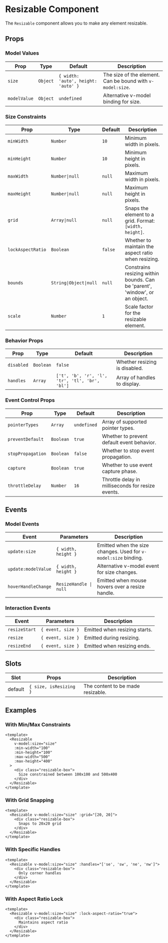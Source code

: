 # Resizable Component

The `Resizable` component allows you to make any element resizable.

## Props

### Model Values

| Prop | Type | Default | Description |
|------|------|---------|-------------|
| `size` | `Object` | `{ width: 'auto', height: 'auto' }` | The size of the element. Can be bound with `v-model:size`. |
| `modelValue` | `Object` | `undefined` | Alternative v-model binding for size. |

### Size Constraints

| Prop | Type | Default | Description |
|------|------|---------|-------------|
| `minWidth` | `Number` | `10` | Minimum width in pixels. |
| `minHeight` | `Number` | `10` | Minimum height in pixels. |
| `maxWidth` | `Number\|null` | `null` | Maximum width in pixels. |
| `maxHeight` | `Number\|null` | `null` | Maximum height in pixels. |
| `grid` | `Array\|null` | `null` | Snaps the element to a grid. Format: `[width, height]`. |
| `lockAspectRatio` | `Boolean` | `false` | Whether to maintain the aspect ratio when resizing. |
| `bounds` | `String\|Object\|null` | `null` | Constrains resizing within bounds. Can be 'parent', 'window', or an object. |
| `scale` | `Number` | `1` | Scale factor for the resizable element. |

### Behavior Props

| Prop | Type | Default | Description |
|------|------|---------|-------------|
| `disabled` | `Boolean` | `false` | Whether resizing is disabled. |
| `handles` | `Array` | `['t', 'b', 'r', 'l', 'tr', 'tl', 'br', 'bl']` | Array of handles to display. |

### Event Control Props

| Prop | Type | Default | Description |
|------|------|---------|-------------|
| `pointerTypes` | `Array` | `undefined` | Array of supported pointer types. |
| `preventDefault` | `Boolean` | `true` | Whether to prevent default event behavior. |
| `stopPropagation` | `Boolean` | `false` | Whether to stop event propagation. |
| `capture` | `Boolean` | `true` | Whether to use event capture phase. |
| `throttleDelay` | `Number` | `16` | Throttle delay in milliseconds for resize events. |

## Events

### Model Events

| Event | Parameters | Description |
|-------|------------|-------------|
| `update:size` | `{ width, height }` | Emitted when the size changes. Used for `v-model:size` binding. |
| `update:modelValue` | `{ width, height }` | Alternative v-model event for size changes. |
| `hoverHandleChange` | `ResizeHandle \| null` | Emitted when mouse hovers over a resize handle. |

### Interaction Events

| Event | Parameters | Description |
|-------|------------|-------------|
| `resizeStart` | `{ event, size }` | Emitted when resizing starts. |
| `resize` | `{ event, size }` | Emitted during resizing. |
| `resizeEnd` | `{ event, size }` | Emitted when resizing ends. |

## Slots

| Slot | Props | Description |
|------|-------|-------------|
| default | `{ size, isResizing }` | The content to be made resizable. |

## Examples

### With Min/Max Constraints

```vue
<template>
  <Resizable
    v-model:size="size"
    :min-width="100"
    :min-height="100"
    :max-width="500"
    :max-height="400"
  >
    <div class="resizable-box">
      Size constrained between 100x100 and 500x400
    </div>
  </Resizable>
</template>
```

### With Grid Snapping

```vue
<template>
  <Resizable v-model:size="size" :grid="[20, 20]">
    <div class="resizable-box">
      Snaps to 20x20 grid
    </div>
  </Resizable>
</template>
```

### With Specific Handles

```vue
<template>
  <Resizable v-model:size="size" :handles="['se', 'sw', 'ne', 'nw']">
    <div class="resizable-box">
      Only corner handles
    </div>
  </Resizable>
</template>
```

### With Aspect Ratio Lock

```vue
<template>
  <Resizable v-model:size="size" :lock-aspect-ratio="true">
    <div class="resizable-box">
      Maintains aspect ratio
    </div>
  </Resizable>
</template>
```
